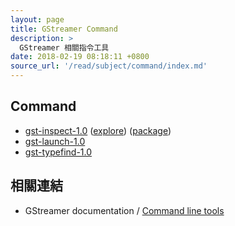 ```yaml
---
layout: page
title: GStreamer Command
description: >
  GStreamer 相關指令工具
date: 2018-02-19 08:18:11 +0800
source_url: '/read/subject/command/index.md'
---
```



## Command

* [gst-inspect-1.0](http://manpages.ubuntu.com/manpages/artful/en/man1/gst-inspect-1.0.1.html) ([explore](gst-inspect-1.0)) ([package](/book-framework-gstreamer/read/subject/package/binary-package/gstreamer1.0-tools))
* [gst-launch-1.0](http://manpages.ubuntu.com/manpages/artful/en/man1/gst-launch-1.0.1.html)
* [gst-typefind-1.0](http://manpages.ubuntu.com/manpages/artful/en/man1/gst-typefind-1.0.1.html)


## 相關連結

* GStreamer documentation / [Command line tools](https://gstreamer.freedesktop.org/documentation/tools/index.html)
